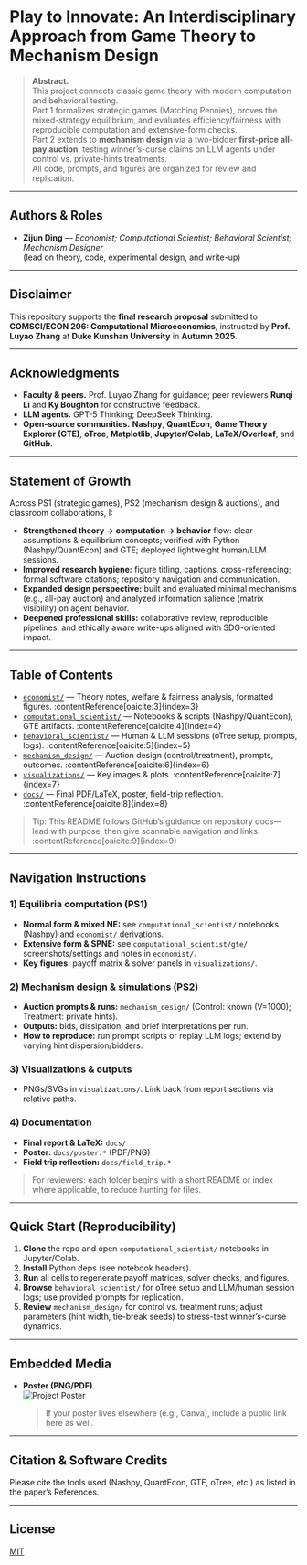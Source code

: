 # Play to Innovate: An Interdisciplinary Approach from Game Theory to Mechanism Design

> **Abstract.**  
> This project connects classic game theory with modern computation and behavioral testing.  
> Part 1 formalizes strategic games (Matching Pennies), proves the mixed-strategy equilibrium, and evaluates efficiency/fairness with reproducible computation and extensive-form checks.  
> Part 2 extends to **mechanism design** via a two-bidder **first-price all-pay auction**, testing winner’s-curse claims on LLM agents under control vs. private-hints treatments.  
> All code, prompts, and figures are organized for review and replication.

---

## Authors & Roles
- **Zijun Ding** — *Economist; Computational Scientist; Behavioral Scientist; Mechanism Designer*  
  (lead on theory, code, experimental design, and write-up)

---

## Disclaimer
This repository supports the **final research proposal** submitted to **COMSCI/ECON 206: Computational Microeconomics**, instructed by **Prof. Luyao Zhang** at **Duke Kunshan University** in **Autumn 2025**.

---

## Acknowledgments
- **Faculty & peers.** Prof. Luyao Zhang for guidance; peer reviewers **Runqi Li** and **Ky Boughton** for constructive feedback.  
- **LLM agents.** GPT-5 Thinking; DeepSeek Thinking.  
- **Open-source communities.** **Nashpy**, **QuantEcon**, **Game Theory Explorer (GTE)**, **oTree**, **Matplotlib**, **Jupyter/Colab**, **LaTeX/Overleaf**, and **GitHub**.

---

## Statement of Growth
Across PS1 (strategic games), PS2 (mechanism design & auctions), and classroom collaborations, I:
- **Strengthened theory → computation → behavior** flow: clear assumptions & equilibrium concepts; verified with Python (Nashpy/QuantEcon) and GTE; deployed lightweight human/LLM sessions.
- **Improved research hygiene:** figure titling, captions, cross-referencing; formal software citations; repository navigation and communication.
- **Expanded design perspective:** built and evaluated minimal mechanisms (e.g., all-pay auction) and analyzed information salience (matrix visibility) on agent behavior.
- **Deepened professional skills:** collaborative review, reproducible pipelines, and ethically aware write-ups aligned with SDG-oriented impact.

---

## Table of Contents
- [`economist/`](./economist/) — Theory notes, welfare & fairness analysis, formatted figures. :contentReference[oaicite:3]{index=3}  
- [`computational_scientist/`](./computational_scientist/) — Notebooks & scripts (Nashpy/QuantEcon), GTE artifacts. :contentReference[oaicite:4]{index=4}  
- [`behavioral_scientist/`](./behavioral_scientist/) — Human & LLM sessions (oTree setup, prompts, logs). :contentReference[oaicite:5]{index=5}  
- [`mechanism_design/`](./mechanism_design/) — Auction design (control/treatment), prompts, outcomes. :contentReference[oaicite:6]{index=6}  
- [`visualizations/`](./visualizations/) — Key images & plots. :contentReference[oaicite:7]{index=7}  
- [`docs/`](./docs/) — Final PDF/LaTeX, poster, field-trip reflection. :contentReference[oaicite:8]{index=8}  

> Tip: This README follows GitHub’s guidance on repository docs—lead with purpose, then give scannable navigation and links. :contentReference[oaicite:9]{index=9}

---

## Navigation Instructions

### 1) Equilibria computation (PS1)
- **Normal form & mixed NE:** see `computational_scientist/` notebooks (Nashpy) and `economist/` derivations.  
- **Extensive form & SPNE:** see `computational_scientist/gte/` screenshots/settings and notes in `economist/`.  
- **Key figures:** payoff matrix & solver panels in `visualizations/`.

### 2) Mechanism design & simulations (PS2)
- **Auction prompts & runs:** `mechanism_design/` (Control: known \(V=1000\); Treatment: private hints).  
- **Outputs:** bids, dissipation, and brief interpretations per run.  
- **How to reproduce:** run prompt scripts or replay LLM logs; extend by varying hint dispersion/bidders.

### 3) Visualizations & outputs
- PNGs/SVGs in `visualizations/`. Link back from report sections via relative paths.

### 4) Documentation
- **Final report & LaTeX:** `docs/`  
- **Poster:** `docs/poster.*` (PDF/PNG)  
- **Field trip reflection:** `docs/field_trip.*`

> For reviewers: each folder begins with a short README or index where applicable, to reduce hunting for files.

---

## Quick Start (Reproducibility)
1. **Clone** the repo and open `computational_scientist/` notebooks in Jupyter/Colab.  
2. **Install** Python deps (see notebook headers).  
3. **Run** all cells to regenerate payoff matrices, solver checks, and figures.  
4. **Browse** `behavioral_scientist/` for oTree setup and LLM/human session logs; use provided prompts for replication.  
5. **Review** `mechanism_design/` for control vs. treatment runs; adjust parameters (hint width, tie-break seeds) to stress-test winner’s-curse dynamics.

---

## Embedded Media
- **Poster (PNG/PDF).**  
  ![Project Poster](./docs/poster.png "Poster")  
  > If your poster lives elsewhere (e.g., Canva), include a public link here as well.

---

## Citation & Software Credits
Please cite the tools used (Nashpy, QuantEcon, GTE, oTree, etc.) as listed in the paper’s References.

---

## License
[MIT](./LICENSE)
